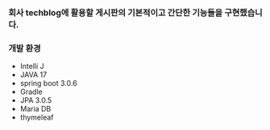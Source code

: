 ### 회사 techblog에 활용할 게시판의 기본적이고 간단한 기능들을 구현했습니다.

### 개발 환경
- Intelli J
- JAVA 17
- spring boot 3.0.6
- Gradle
- JPA 3.0.5
- Maria DB
- thymeleaf
